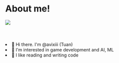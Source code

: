 # About me!

<p>
  <a title="@avixiii" href="https://www.youtube.com/@avixiii" target="_blank">
    <img style="margin-bottom: 40px;" src="https://img.shields.io/youtube/channel/subscribers/UCfSwRNq0Rsm3v3zztAfRYiw?style=social"  />
  </a>
</p>

<li>👋 Hi there. I'm @avixiii (Tuan)</li>
<li>👀 I'm interested in game development and AI, ML</li>
<li>🧡 I like reading and writing code</li>
